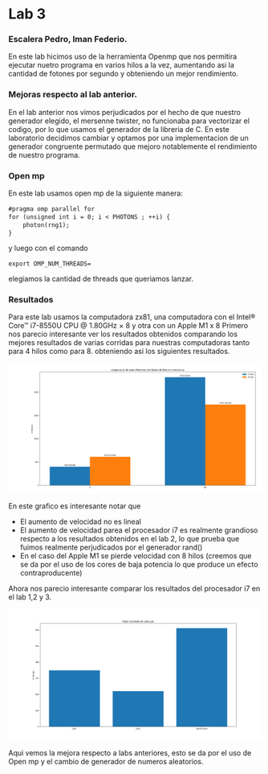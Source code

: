 # Lab 3

### Escalera Pedro, Iman Federio.

En este lab hicimos uso de la herramienta Openmp que nos permitira ejecutar nuetro programa en varios hilos a la vez, aumentando asi la cantidad de fotones por segundo y obteniendo un mejor rendimiento.

### Mejoras respecto al lab anterior.
En el lab anterior nos vimos perjudicados por el hecho de que nuestro generador elegido, el mersenne twister, no funcionaba para vectorizar el codigo, por lo que usamos el generador de la libreria de C.
En este laboratorio decidimos cambiar y optamos por una implementacion de un generador congruente permutado que mejoro notablemente el rendimiento de nuestro programa.

### Open mp

En este lab usamos open mp de la siguiente manera:

    #pragma omp parallel for
    for (unsigned int i = 0; i < PHOTONS ; ++i) {
        photon(rng1);
    }

y luego con el comando 

    export OMP_NUM_THREADS=

elegiamos la cantidad de threads que queriamos lanzar.

### Resultados 
Para este lab usamos la computadora zx81, una computadora con el Intel® Core™ i7-8550U CPU @ 1.80GHz × 8 y otra con un Apple M1 x 8
Primero nos parecio interesante ver los resultados obtenidos comparando los mejores resultados de varias corridas para nuestras computadoras tanto para 4 hilos como para 8. obteniendo asi los siguientes resultados.

![alt text](gr1.png)

En este grafico es interesante notar que 
- El aumento de velocidad no es lineal
- El aumento de velocidad parea el procesador i7 es realmente grandioso respecto a los resultados obtenidos en el lab 2, lo que prueba que fuimos realmente perjudicados por el generador rand()
- En el caso del Apple M1 se pierde velocidad con 8 hilos (creemos que se da por el uso de los cores de baja potencia lo que produce un efecto contraproducente)

Ahora nos parecio interesante comparar los resultados del procesador i7 en el lab 1,2 y 3.

![alt text](gr2.png)

Aqui vemos la mejora respecto a labs anteriores, esto se da por el uso de Open mp y el cambio de generador de numeros aleatorios.